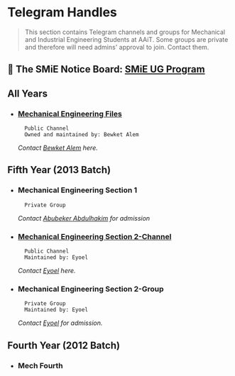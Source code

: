 # Telegram Handles
> This section contains Telegram channels and groups for Mechanical and Industrial Engineering Students at AAiT.
> Some groups are private and therefore will need admins' approval to join. Contact them.



## 📰 The SMiE Notice Board: [SMiE UG Program](https://t.me/joinSMiE) 

## All Years
  - ###    [Mechanical Engineering Files](https://t.me/mechanicalengineeringfiles)
          Public Channel
          Owned and maintained by: Bewket Alem
     *Contact [Bewket Alem](https://t.me/bewale) here.*

    
## Fifth Year (2013 Batch)
  - ###    Mechanical Engineering Section 1
          Private Group
    *Contact [Abubeker Abdulhakim](https://t.me/abuabulkhase) for admission*
  - ###    [Mechanical Engineering Section 2-Channel](https://t.me/mech_sec_2_info_center)
          Public Channel
          Maintained by: Eyoel
    *Contact [Eyoel](https://t.me/birhanetinsae20) here.*
  - ###    Mechanical Engineering Section 2-Group
          Private Group
          Maintained by: Eyoel
    *Contact [Eyoel](https://t.me/birhanetinsae20) for admission.*

## Fourth Year (2012 Batch)
- ### Mech Fourth
